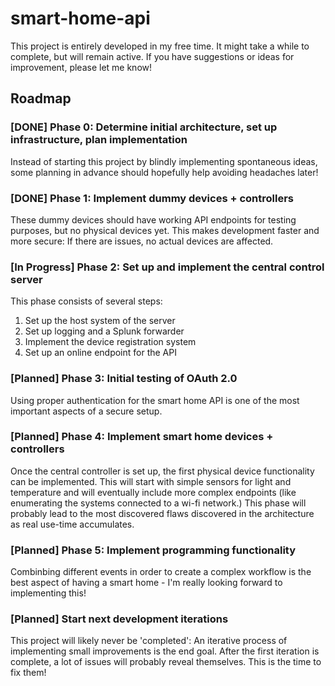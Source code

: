 # smart-home-api

This project is entirely developed in my free time. It might take a while to complete, but will remain active. If you have suggestions or ideas for improvement, please let me know!

## Roadmap

### [DONE] Phase 0: Determine initial architecture, set up infrastructure, plan implementation

Instead of starting this project by blindly implementing spontaneous ideas, some planning in advance should hopefully help avoiding headaches later!

### [DONE] Phase 1: Implement dummy devices + controllers

These dummy devices should have working API endpoints for testing purposes, but no physical devices yet. This makes development faster and more secure: If there are issues, no actual devices are affected.

### [In Progress] Phase 2: Set up and implement the central control server

This phase consists of several steps:

1. Set up the host system of the server
2. Set up logging and a Splunk forwarder
3. Implement the device registration system
4. Set up an online endpoint for the API

### [Planned] Phase 3: Initial testing of OAuth 2.0

Using proper authentication for the smart home API is one of the most important aspects of a secure setup.

### [Planned] Phase 4: Implement smart home devices + controllers

Once the central controller is set up, the first physical device functionality can be implemented. This will start with simple sensors for light and temperature and will eventually include more complex endpoints (like enumerating the systems connected to a wi-fi network.) This phase will probably lead to the most discovered flaws discovered in the architecture as real use-time accumulates.

### [Planned] Phase 5: Implement programming functionality

Combinbing different events in order to create a complex workflow is the best aspect of having a smart home - I'm really looking forward to implementing this!

### [Planned] Start next development iterations

This project will likely never be 'completed': An iterative process of implementing small improvements is the end goal. After the first iteration is complete, a lot of issues will probably reveal themselves. This is the time to fix them!
